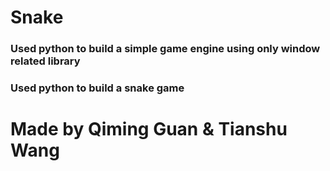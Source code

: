 # Snake
### Used python to build a simple game engine using only window related library
### Used python to build a snake game
# Made by Qiming Guan & Tianshu Wang
